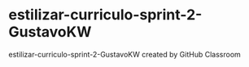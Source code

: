# estilizar-curriculo-sprint-2-GustavoKW
estilizar-curriculo-sprint-2-GustavoKW created by GitHub Classroom
